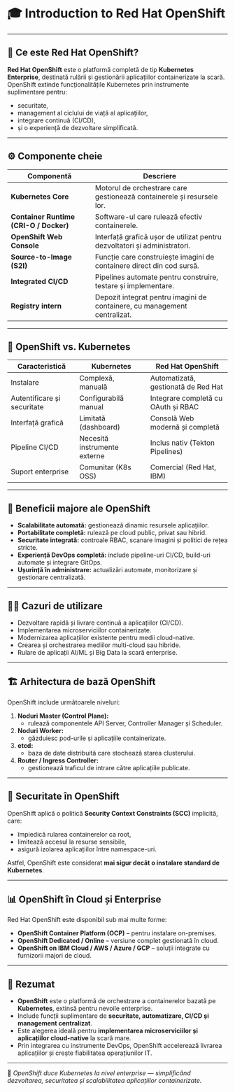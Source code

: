 # 🎓 Introduction to Red Hat OpenShift

---

## 🧭 Ce este Red Hat OpenShift?

**Red Hat OpenShift** este o platformă completă de tip **Kubernetes Enterprise**, destinată rulării și gestionării aplicațiilor containerizate la scară.  
OpenShift extinde funcționalitățile Kubernetes prin instrumente suplimentare pentru:
- securitate,  
- management al ciclului de viață al aplicațiilor,  
- integrare continuă (CI/CD),  
- și o experiență de dezvoltare simplificată.

---

## ⚙️ Componente cheie

| Componentă | Descriere |
|-------------|------------|
| **Kubernetes Core** | Motorul de orchestrare care gestionează containerele și resursele lor. |
| **Container Runtime (CRI-O / Docker)** | Software-ul care rulează efectiv containerele. |
| **OpenShift Web Console** | Interfață grafică ușor de utilizat pentru dezvoltatori și administratori. |
| **Source-to-Image (S2I)** | Funcție care construiește imagini de containere direct din cod sursă. |
| **Integrated CI/CD** | Pipelines automate pentru construire, testare și implementare. |
| **Registry intern** | Depozit integrat pentru imagini de containere, cu management centralizat. |

---

## 🧱 OpenShift vs. Kubernetes

| Caracteristică | Kubernetes | Red Hat OpenShift |
|----------------|-------------|--------------------|
| Instalare | Complexă, manuală | Automatizată, gestionată de Red Hat |
| Autentificare și securitate | Configurabilă manual | Integrare completă cu OAuth și RBAC |
| Interfață grafică | Limitată (dashboard) | Consolă Web modernă și completă |
| Pipeline CI/CD | Necesită instrumente externe | Inclus nativ (Tekton Pipelines) |
| Suport enterprise | Comunitar (K8s OSS) | Comercial (Red Hat, IBM) |

---

## 🚀 Beneficii majore ale OpenShift

- **Scalabilitate automată:** gestionează dinamic resursele aplicațiilor.  
- **Portabilitate completă:** rulează pe cloud public, privat sau hibrid.  
- **Securitate integrată:** controale RBAC, scanare imagini și politici de rețea stricte.  
- **Experiență DevOps completă:** include pipeline-uri CI/CD, build-uri automate și integrare GitOps.  
- **Ușurință în administrare:** actualizări automate, monitorizare și gestionare centralizată.

---

## 🧑‍💻 Cazuri de utilizare

- Dezvoltare rapidă și livrare continuă a aplicațiilor (CI/CD).  
- Implementarea microserviciilor containerizate.  
- Modernizarea aplicațiilor existente pentru medii cloud-native.  
- Crearea și orchestrarea mediilor multi-cloud sau hibride.  
- Rulare de aplicații AI/ML și Big Data la scară enterprise.

---

## 🏗️ Arhitectura de bază OpenShift

OpenShift include următoarele niveluri:

1. **Noduri Master (Control Plane):**
   - rulează componentele API Server, Controller Manager și Scheduler.
2. **Noduri Worker:**
   - găzduiesc pod-urile și aplicațiile containerizate.
3. **etcd:**
   - baza de date distribuită care stochează starea clusterului.
4. **Router / Ingress Controller:**
   - gestionează traficul de intrare către aplicațiile publicate.

---

## 🔐 Securitate în OpenShift

OpenShift aplică o politică **Security Context Constraints (SCC)** implicită, care:
- împiedică rularea containerelor ca root,  
- limitează accesul la resurse sensibile,  
- asigură izolarea aplicațiilor între namespace-uri.

Astfel, OpenShift este considerat **mai sigur decât o instalare standard de Kubernetes**.

---

## 📊 OpenShift în Cloud și Enterprise

Red Hat OpenShift este disponibil sub mai multe forme:
- **OpenShift Container Platform (OCP)** – pentru instalare on-premises.  
- **OpenShift Dedicated / Online** – versiune complet gestionată în cloud.  
- **OpenShift on IBM Cloud / AWS / Azure / GCP** – soluții integrate cu furnizorii majori de cloud.

---

## 🧾 Rezumat

- **OpenShift** este o platformă de orchestrare a containerelor bazată pe **Kubernetes**, extinsă pentru nevoile enterprise.  
- Include funcții suplimentare de **securitate, automatizare, CI/CD și management centralizat**.  
- Este alegerea ideală pentru **implementarea microserviciilor și aplicațiilor cloud-native** la scară mare.  
- Prin integrarea cu instrumente DevOps, OpenShift accelerează livrarea aplicațiilor și crește fiabilitatea operațiunilor IT.

---

📘 *OpenShift duce Kubernetes la nivel enterprise — simplificând dezvoltarea, securitatea și scalabilitatea aplicațiilor containerizate.*
